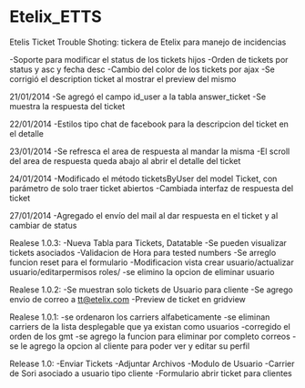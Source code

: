 Etelix_ETTS
===========

Etelis Ticket Trouble Shoting: tickera de Etelix para manejo de incidencias

-Soporte para modificar el status de los tickets hijos
-Orden de tickets por status y asc y fecha desc
-Cambio del color de los tickets por ajax
-Se corrigió el description ticket al mostrar el preview del mismo

21/01/2014
-Se agregó el campo id_user a la tabla answer_ticket
-Se muestra la respuesta del ticket

22/01/2014
-Estilos tipo chat de facebook para la descripcion del ticket en el detalle

23/01/2014
-Se refresca el area de respuesta al mandar la misma
-El scroll del area de respuesta queda abajo al abrir el detalle del ticket

24/01/2014
-Modificado el método ticketsByUser del model Ticket, con parámetro de solo traer
ticket abiertos
-Cambiada interfaz de respuesta del ticket

27/01/2014
-Agregado el envío del mail al dar respuesta en el ticket y al cambiar de status


Realese 1.0.3:
-Nueva Tabla para Tickets, Datatable
-Se pueden visualizar tickets asociados
-Validacion de Hora para tested numbers
-Se arreglo funcion reset para el formulario
-Modificacion vista crear usuario/actualizar usuario/editarpermisos roles/
-se elimino la opcion de eliminar usuario

Realese 1.0.2:
-Se muestran solo tickets de Usuario para cliente
-Se agrego envio de correo a tt@etelix.com
-Preview de ticket en gridview

Realese 1.0.1:
-se ordenaron los carriers alfabeticamente
-se eliminan carriers de la lista desplegable que ya existan como usuarios
-corregido el orden de los gmt
-se agrego la funcion para eliminar por completo correos
-se le agrego la opcion al cliente para poder ver y editar su perfil

Release 1.0:
-Enviar Tickets 
-Adjuntar Archivos
-Modulo de Usuario
-Carrier de Sori asociado a usuario tipo cliente
-Formulario abrir ticket para clientes
